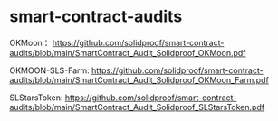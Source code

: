 # smart-contract-audits
OKMoon：
https://github.com/solidproof/smart-contract-audits/blob/main/SmartContract_Audit_Solidproof_OKMoon.pdf


OKMOON-SLS-Farm:
https://github.com/solidproof/smart-contract-audits/blob/main/SmartContract_Audit_Solidproof_OKMoon_Farm.pdf


SLStarsToken:
https://github.com/solidproof/smart-contract-audits/blob/main/SmartContract_Audit_Solidproof_SLStarsToken.pdf

